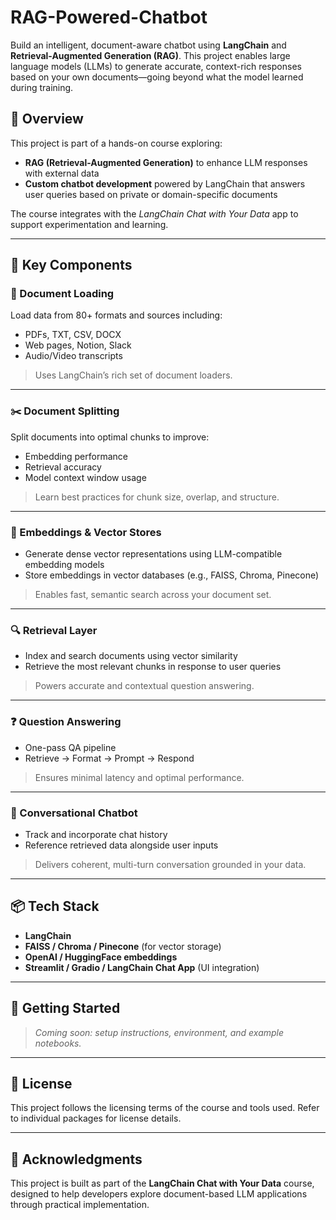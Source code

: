# RAG-Powered-Chatbot

Build an intelligent, document-aware chatbot using **LangChain** and **Retrieval-Augmented Generation (RAG)**. This project enables large language models (LLMs) to generate accurate, context-rich responses based on your own documents—going beyond what the model learned during training.

## 📌 Overview

This project is part of a hands-on course exploring:

- **RAG (Retrieval-Augmented Generation)** to enhance LLM responses with external data
- **Custom chatbot development** powered by LangChain that answers user queries based on private or domain-specific documents

The course integrates with the *LangChain Chat with Your Data* app to support experimentation and learning.

---

## 🔧 Key Components

### 📄 Document Loading
Load data from 80+ formats and sources including:
- PDFs, TXT, CSV, DOCX
- Web pages, Notion, Slack
- Audio/Video transcripts

> Uses LangChain’s rich set of document loaders.

---

### ✂️ Document Splitting
Split documents into optimal chunks to improve:
- Embedding performance
- Retrieval accuracy
- Model context window usage

> Learn best practices for chunk size, overlap, and structure.

---

### 📐 Embeddings & Vector Stores
- Generate dense vector representations using LLM-compatible embedding models
- Store embeddings in vector databases (e.g., FAISS, Chroma, Pinecone)

> Enables fast, semantic search across your document set.

---

### 🔍 Retrieval Layer
- Index and search documents using vector similarity
- Retrieve the most relevant chunks in response to user queries

> Powers accurate and contextual question answering.

---

### ❓ Question Answering
- One-pass QA pipeline
- Retrieve → Format → Prompt → Respond

> Ensures minimal latency and optimal performance.

---

### 💬 Conversational Chatbot
- Track and incorporate chat history
- Reference retrieved data alongside user inputs

> Delivers coherent, multi-turn conversation grounded in your data.

---

## 📦 Tech Stack

- **LangChain**
- **FAISS / Chroma / Pinecone** (for vector storage)
- **OpenAI / HuggingFace embeddings**
- **Streamlit / Gradio / LangChain Chat App** (UI integration)

---

## 🚀 Getting Started

> *Coming soon: setup instructions, environment, and example notebooks.*

---

## 📜 License

This project follows the licensing terms of the course and tools used. Refer to individual packages for license details.

---

## 🙌 Acknowledgments

This project is built as part of the **LangChain Chat with Your Data** course, designed to help developers explore document-based LLM applications through practical implementation.

